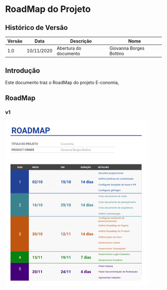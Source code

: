 # RoadMap do Projeto

## Histórico de Versão

|Versão|Data|Descrição|Nome|
|---|---|---|---|
|1.0|10/11/2020|Abertura do documento|Giovanna Borges Bottino|

## Introdução 

Este documento traz o RoadMap do projeto E-conomia,

## RoadMap

### v1

![RoadMap](../../images/roadmap.png)
